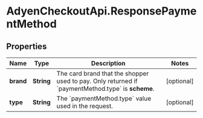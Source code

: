 # AdyenCheckoutApi.ResponsePaymentMethod

## Properties

Name | Type | Description | Notes
------------ | ------------- | ------------- | -------------
**brand** | **String** | The card brand that the shopper used to pay. Only returned if &#x60;paymentMethod.type&#x60; is **scheme**. | [optional] 
**type** | **String** | The &#x60;paymentMethod.type&#x60; value used in the request. | [optional] 


